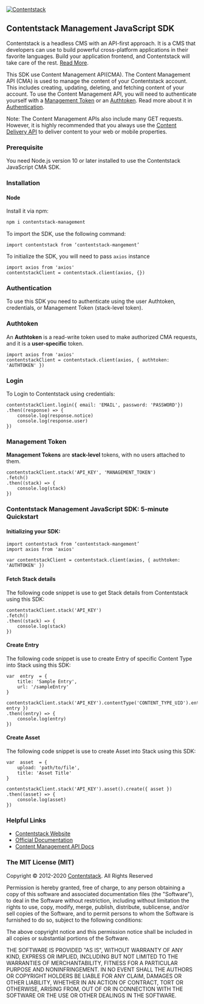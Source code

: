 [![Contentstack](https://www.contentstack.com/docs/static/images/contentstack.png)](https://www.contentstack.com/)

## Contentstack Management JavaScript SDK

Contentstack is a headless CMS with an API-first approach. It is a CMS that developers can use to build powerful cross-platform applications in their favorite languages. Build your application frontend, and Contentstack will take care of the rest. [Read More](https://www.contentstack.com/).

This SDK use Content Management API(CMA). The Content Management API (CMA) is used to manage the content of your Contentstack account. This includes creating, updating, deleting, and fetching content of your account. To use the Content Management API, you will need to authenticate yourself with a [Management Token](https://www.contentstack.com/docs/developers/create-tokens/about-management-tokens) or an [Authtoken](https://www.contentstack.com/docs/developers/apis/content-management-api/#how-to-get-authtoken). Read more about it in [Authentication](https://www.contentstack.com/docs/developers/apis/content-management-api/#authentication).

Note: The Content Management APIs also include many GET requests. However, it is highly recommended that you always use the [Content Delivery API](https://www.contentstack.com/docs/developers/apis/content-delivery-api/) to deliver content to your web or mobile properties.

### Prerequisite

You need Node.js version 10 or later installed to use the Contentstack JavaScript CMA SDK.

### Installation
#### Node
Install it via npm:
```bash
npm i contentstack-management
```
To import the SDK, use the following command:
```
import contentstack from ‘contentstack-mangement’
```
To initialize the SDK, you will need to pass ```axios``` instance
```
import axios from 'axios'
contentstackClient = contentstack.client(axios, {})
```

### Authentication
To use this SDK you need to authenticate using the user Authtoken, credentials, or Management Token (stack-level token).
### Authtoken
An **Authtoken** is a read-write token used to make authorized CMA requests, and it is a **user-specific** token.
```
import axios from 'axios'
contentstackClient = contentstack.client(axios, { authtoken: 'AUTHTOKEN' })
```
### Login
To Login to Contentstack using credentials:
```
contentstackClient.login({ email: 'EMAIL', password: 'PASSWORD'})
.then((response) => {
	console.log(response.notice)
	console.log(response.user)
})
```

### Management Token
**Management Tokens** are **stack-level** tokens, with no users attached to them.
```
contentstackClient.stack('API_KEY', 'MANAGEMENT_TOKEN')
.fetch()
.then((stack) => {
	console.log(stack)
})
```
### Contentstack Management JavaScript SDK: 5-minute Quickstart
#### Initializing your SDK:
```
import contentstack from ‘contentstack-mangement’
import axios from 'axios'

var contentstackClient = contentstack.client(axios, { authtoken: 'AUTHTOKEN' })
```
#### Fetch Stack details
The following code snippet is use to get Stack details from Contentstack using this SDK:
```
contentstackClient.stack('API_KEY')
.fetch()
.then((stack) => {
	console.log(stack)
})
```

#### Create Entry
The following code snippet is use to create Entry of specific Content Type into Stack using this SDK:
```
var  entry  = {
	title: 'Sample Entry',
	url: '/sampleEntry'
}

contentstackClient.stack('API_KEY').contentType('CONTENT_TYPE_UID').entry().create({ entry })
.then((entry) => {
	console.log(entry)
})
```

#### Create Asset
The following code snippet is use to create Asset into Stack using this SDK:
```
var  asset  = {
	upload: 'path/to/file',
	title: 'Asset Title'
}

contentstackClient.stack('API_KEY').asset().create({ asset })
.then((asset) => {
	console.log(asset)
})
```

### Helpful Links

-   [Contentstack Website](https://www.contentstack.com/)
-   [Official Documentation](https://contentstack.com/docs)
-   [Content Management API Docs](https://www.contentstack.com/docs/developers/apis/content-management-api)

### The MIT License (MIT)
Copyright © 2012-2020  [Contentstack](https://www.contentstack.com/). All Rights Reserved

Permission is hereby granted, free of charge, to any person obtaining a copy of this software and associated documentation files (the "Software"), to deal in the Software without restriction, including without limitation the rights to use, copy, modify, merge, publish, distribute, sublicense, and/or sell copies of the Software, and to permit persons to whom the Software is furnished to do so, subject to the following conditions:

The above copyright notice and this permission notice shall be included in all copies or substantial portions of the Software.

THE SOFTWARE IS PROVIDED "AS IS", WITHOUT WARRANTY OF ANY KIND, EXPRESS OR IMPLIED, INCLUDING BUT NOT LIMITED TO THE WARRANTIES OF MERCHANTABILITY, FITNESS FOR A PARTICULAR PURPOSE AND NONINFRINGEMENT. IN NO EVENT SHALL THE AUTHORS OR COPYRIGHT HOLDERS BE LIABLE FOR ANY CLAIM, DAMAGES OR OTHER LIABILITY, WHETHER IN AN ACTION OF CONTRACT, TORT OR OTHERWISE, ARISING FROM, OUT OF OR IN CONNECTION WITH THE SOFTWARE OR THE USE OR OTHER DEALINGS IN THE SOFTWARE.
